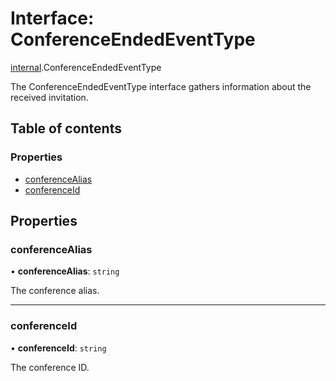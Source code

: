 # Interface: ConferenceEndedEventType

[internal](../modules/internal.md).ConferenceEndedEventType

The ConferenceEndedEventType interface gathers information about the received invitation.

## Table of contents

### Properties

- [conferenceAlias](internal.ConferenceEndedEventType.md#conferencealias)
- [conferenceId](internal.ConferenceEndedEventType.md#conferenceid)

## Properties

### conferenceAlias

• **conferenceAlias**: `string`

The conference alias.

___

### conferenceId

• **conferenceId**: `string`

The conference ID.
